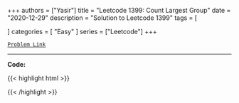 
+++
authors = ["Yasir"]
title = "Leetcode 1399: Count Largest Group"
date = "2020-12-29"
description = "Solution to Leetcode 1399"
tags = [
    
]
categories = [
    "Easy"
]
series = ["Leetcode"]
+++



[`Problem Link`](https://leetcode.com/problems/count-largest-group/description/)

---

**Code:**

{{< highlight html >}}

{{< /highlight >}}

